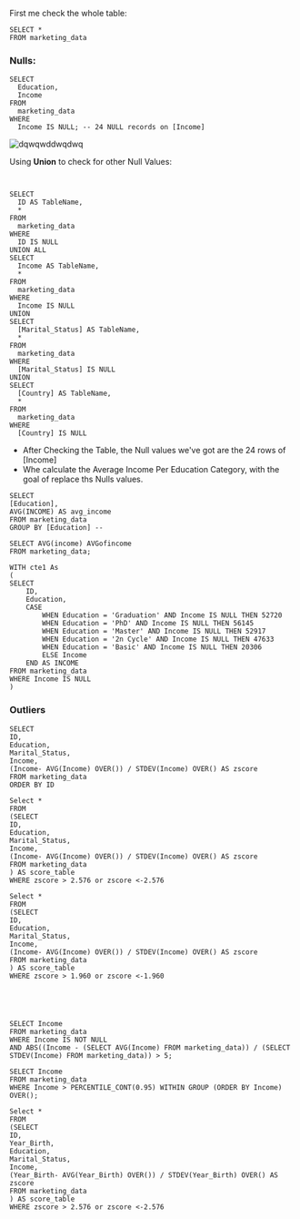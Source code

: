 
First me check the whole table:

```
SELECT *
FROM marketing_data
```
### Nulls:
```
SELECT 
  Education, 
  Income 
FROM 
  marketing_data 
WHERE 
  Income IS NULL; -- 24 NULL records on [Income]
```
![dqwqwddwqdwq](https://github.com/mfernandezcean/Marketing_Campaign_Results/assets/105746149/7dfc49f8-0b01-49c9-b336-f3d6abea2558)




Using **Union** to check for other Null Values: 
```


SELECT 
  ID AS TableName, 
  * 
FROM 
  marketing_data 
WHERE 
  ID IS NULL 
UNION ALL 
SELECT 
  Income AS TableName, 
  * 
FROM 
  marketing_data 
WHERE 
  Income IS NULL 
UNION 
SELECT 
  [Marital_Status] AS TableName, 
  * 
FROM 
  marketing_data 
WHERE 
  [Marital_Status] IS NULL 
UNION 
SELECT 
  [Country] AS TableName, 
  * 
FROM 
  marketing_data 
WHERE 
  [Country] IS NULL

```
- After Checking the Table, the Null values we've got are the 24 rows of [Income]
- Whe calculate the Average Income Per Education Category, with the goal of replace ths Nulls values.
```
SELECT 
[Education],
AVG(INCOME) AS avg_income
FROM marketing_data
GROUP BY [Education] -- 

SELECT AVG(income) AVGofincome
FROM marketing_data;

WITH cte1 As
(
SELECT 
	ID,
    Education,
    CASE 
        WHEN Education = 'Graduation' AND Income IS NULL THEN 52720 
        WHEN Education = 'PhD' AND Income IS NULL THEN 56145
		WHEN Education = 'Master' AND Income IS NULL THEN 52917
		WHEN Education = '2n Cycle' AND Income IS NULL THEN 47633
		WHEN Education = 'Basic' AND Income IS NULL THEN 20306  
        ELSE Income 
    END AS INCOME 
FROM marketing_data
WHERE Income IS NULL 
) 
```

### Outliers
```
SELECT 
ID,
Education,
Marital_Status,
Income,
(Income- AVG(Income) OVER()) / STDEV(Income) OVER() AS zscore 
FROM marketing_data
ORDER BY ID

Select *
FROM
(SELECT 
ID,
Education,
Marital_Status,
Income,
(Income- AVG(Income) OVER()) / STDEV(Income) OVER() AS zscore 
FROM marketing_data
) AS score_table
WHERE zscore > 2.576 or zscore <-2.576  

Select *
FROM
(SELECT 
ID,
Education,
Marital_Status,
Income,
(Income- AVG(Income) OVER()) / STDEV(Income) OVER() AS zscore 
FROM marketing_data
) AS score_table
WHERE zscore > 1.960 or zscore <-1.960  





SELECT Income
FROM marketing_data
WHERE Income IS NOT NULL
AND ABS((Income - (SELECT AVG(Income) FROM marketing_data)) / (SELECT STDEV(Income) FROM marketing_data)) > 5;

SELECT Income
FROM marketing_data
WHERE Income > PERCENTILE_CONT(0.95) WITHIN GROUP (ORDER BY Income) OVER();

Select *
FROM
(SELECT 
ID,
Year_Birth,
Education,
Marital_Status,
Income,
(Year_Birth- AVG(Year_Birth) OVER()) / STDEV(Year_Birth) OVER() AS zscore 
FROM marketing_data
) AS score_table
WHERE zscore > 2.576 or zscore <-2.576  

```
